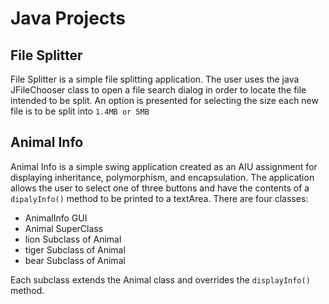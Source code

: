 Java Projects
=============

File Splitter
-------------
File Splitter is a simple file splitting application. The user uses the java  JFileChooser class to open a file search dialog in order to locate the file intended to be split. An option is presented for selecting the size each new file is to be split into ```1.4MB or 5MB```

Animal Info
-----------
Animal Info is a simple swing application created as an AIU assignment for displaying inheritance, polymorphism, and encapsulation. The application allows the user to select one of three buttons and have the contents of a ```dipalyInfo()``` method to be printed to a textArea. There are four classes: 
*  AnimalInfo GUI
*  Animal     SuperClass
*  lion       Subclass of Animal
*  tiger      Subclass of Animal
*  bear       Subclass of Animal

Each subclass extends the Animal class and overrides the ```displayInfo()``` method. 
